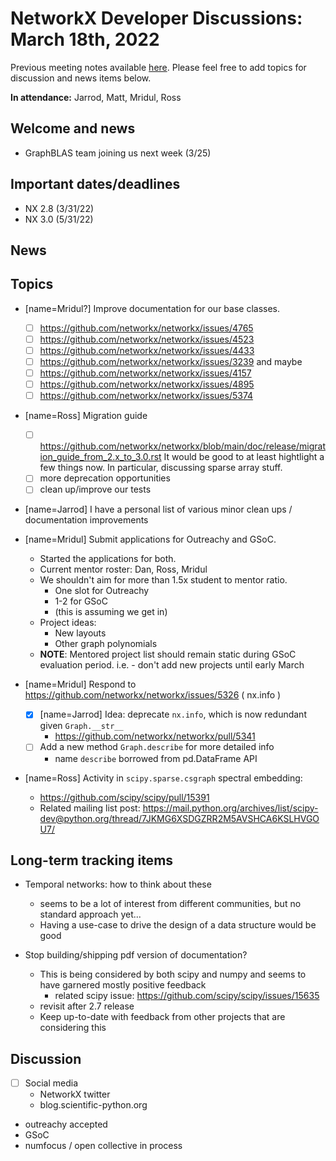 # NetworkX Developer Discussions: March 18th, 2022

Previous meeting notes available [here](https://github.com/networkx/archive/tree/main/meetings). Please feel free to add topics for discussion and news items below.

**In attendance:** Jarrod, Matt, Mridul, Ross

## Welcome and news

- GraphBLAS team joining us next week (3/25) 

## Important dates/deadlines

- NX 2.8 (3/31/22)
- NX 3.0 (5/31/22)

## News



## Topics

- [name=Mridul?] Improve documentation for our base classes.
  - [ ] https://github.com/networkx/networkx/issues/4765
  - [ ] https://github.com/networkx/networkx/issues/4523
  - [ ] https://github.com/networkx/networkx/issues/4433
  - [ ] https://github.com/networkx/networkx/issues/3239
and maybe
  - [ ] https://github.com/networkx/networkx/issues/4157
  - [ ] https://github.com/networkx/networkx/issues/4895
  - [ ] https://github.com/networkx/networkx/issues/5374

- [name=Ross] Migration guide
  - [ ] https://github.com/networkx/networkx/blob/main/doc/release/migration_guide_from_2.x_to_3.0.rst
It would be good to at least hightlight a few things now. In particular, discussing sparse array stuff.
  - [ ] more deprecation opportunities
  - [ ] clean up/improve our tests

- [name=Jarrod] I have a personal list of various minor clean ups / documentation improvements

- [name=Mridul] Submit applications for Outreachy and GSoC.
    - Started the applications for both.
    - Current mentor roster: Dan, Ross, Mridul
    - We shouldn't aim for more than 1.5x student to mentor ratio.
        - One slot for Outreachy
        - 1-2 for GSoC
        - (this is assuming we get in)
    - Project ideas:
      * New layouts
      * Other graph polynomials
  - **NOTE**: Mentored project list should remain static during GSoC evaluation period. i.e. - don't add new projects until early March

- [name=Mridul] Respond to https://github.com/networkx/networkx/issues/5326 ( nx.info )
  - [x] [name=Jarrod] Idea: deprecate `nx.info`, which is now redundant given `Graph.__str__`
      * https://github.com/networkx/networkx/pull/5341
  * [ ] Add a new method `Graph.describe` for more detailed info
    - name `describe` borrowed from pd.DataFrame API
    

- [name=Ross] Activity in `scipy.sparse.csgraph` spectral embedding:
  * https://github.com/scipy/scipy/pull/15391
  * Related mailing list post: https://mail.python.org/archives/list/scipy-dev@python.org/thread/7JKMG6XSDGZRR2M5AVSHCA6KSLHVGOU7/

## Long-term tracking items

- Temporal networks: how to think about these
  * seems to be a lot of interest from different communities, but no standard approach yet...
  * Having a use-case to drive the design of a data structure would be good
  
- Stop building/shipping pdf version of documentation?
  * This is being considered by both scipy and numpy and seems to have garnered mostly positive feedback
    - related scipy issue: https://github.com/scipy/scipy/issues/15635
  * revisit after 2.7 release
  * Keep up-to-date with feedback from other projects that are considering this


## Discussion

- [ ] Social media
    * NetworkX twitter
    * blog.scientific-python.org

- outreachy accepted
- GSoC
- numfocus / open collective in process

